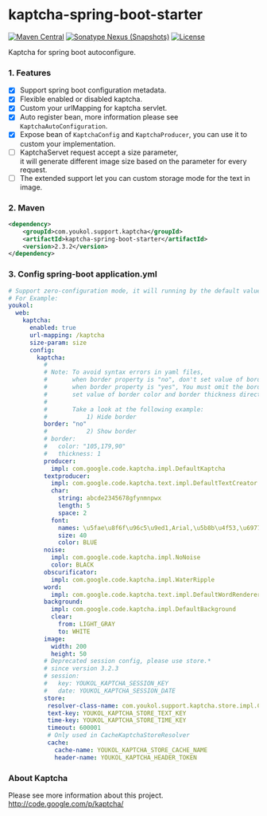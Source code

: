 # kaptcha-spring-boot-starter

[![Maven Central](https://maven-badges.herokuapp.com/maven-central/com.youkol.support.kaptcha/kaptcha-spring-boot-starter/badge.svg)](https://maven-badges.herokuapp.com/maven-central/com.youkol.support.kaptcha/kaptcha-spring-boot-starter)
[![Sonatype Nexus (Snapshots)](https://img.shields.io/nexus/s/com.youkol.support.kaptcha/kaptcha-spring-boot-starter?server=https%3A%2F%2Foss.sonatype.org)](https://oss.sonatype.org/content/repositories/snapshots/com/youkol/support/kaptcha/kaptcha-spring-boot-starter/)
[![License](https://img.shields.io/badge/license-apache-brightgreen)](http://www.apache.org/licenses/LICENSE-2.0.html)

Kaptcha for spring boot autoconfigure.

### 1. Features
 - [x] Support spring boot configuration metadata.
 - [x] Flexible enabled or disabled kaptcha.
 - [x] Custom your urlMapping for kaptcha servlet.
 - [x] Auto register bean, more information please see `KaptchaAutoConfiguration`.
 - [x] Expose bean of `KaptchaConfig` and `KaptchaProducer`, you can use it to custom your implementation.
 - [ ] KaptchaServet request accept a size parameter,    
       it will generate different image size based on the parameter for every request.
 - [ ] The extended support let you can custom storage mode for the text in image.

### 2. Maven
```xml
<dependency>
    <groupId>com.youkol.support.kaptcha</groupId>
    <artifactId>kaptcha-spring-boot-starter</artifactId>
    <version>2.3.2</version>
</dependency>
```

### 3. Config spring-boot application.yml 
```yaml
# Support zero-configuration mode, it will running by the default value.
# For Example:
youkol:
  web:
    kaptcha:
      enabled: true
      url-mapping: /kaptcha
      size-param: size
      config:
        kaptcha:
          #
          # Note: To avoid syntax errors in yaml files,
          #       when border property is "no", don't set value of border color and border thickness.
          #       when border property is "yes", You must omit the border property setting and
          #       set value of border color and border thickness directly.
          #
          #       Take a look at the following example:
          #           1) Hide border
          border: "no"
          #           2) Show border
          # border:
          #   color: "105,179,90"
          #   thickness: 1
          producer:
            impl: com.google.code.kaptcha.impl.DefaultKaptcha
          textproducer:
            impl: com.google.code.kaptcha.text.impl.DefaultTextCreator
            char:
              string: abcde2345678gfynmnpwx
              length: 5
              space: 2
            font:
              names: \u5fae\u8f6f\u96c5\u9ed1,Arial,\u5b8b\u4f53,\u6977\u4f53
              size: 40
              color: BLUE
          noise:
            impl: com.google.code.kaptcha.impl.NoNoise
            color: BLACK
          obscurificator:
            impl: com.google.code.kaptcha.impl.WaterRipple
          word:
            impl: com.google.code.kaptcha.text.impl.DefaultWordRenderer
          background:
            impl: com.google.code.kaptcha.impl.DefaultBackground
            clear:
              from: LIGHT_GRAY
              to: WHITE
          image:
            width: 200
            height: 50
          # Deprecated session config, please use store.*
          # since version 3.2.3
          # session:
          #   key: YOUKOL_KAPTCHA_SESSION_KEY
          #   date: YOUKOL_KAPTCHA_SESSION_DATE
          store:
           resolver-class-name: com.youkol.support.kaptcha.store.impl.CacheKaptchaStoreResolver
           text-key: YOUKOL_KAPTCHA_STORE_TEXT_KEY
           time-key: YOUKOL_KAPTCHA_STORE_TIME_KEY
           timeout: 600001
           # Only used in CacheKaptchaStoreResolver
           cache:
             cache-name: YOUKOL_KAPTCHA_STORE_CACHE_NAME
             header-name: YOUKOL_KAPTCHA_HEADER_TOKEN
```

### About Kaptcha
Please see more information about this project.  
http://code.google.com/p/kaptcha/  
